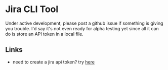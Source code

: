 # Jira CLI Tool

Under active development, please post a github issue if something is giving you trouble. I'd say it's not even ready for alpha testing yet since all it can do is store an API token in a local file.

## Links

- need to create a jira api token? try [here](https://id.atlassian.com/manage-profile/security/api-tokens)
